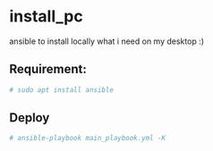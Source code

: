 # install_pc
ansible to install locally what i need on my desktop :) 

## Requirement:
```sh
# sudo apt install ansible
```
## Deploy
```sh
# ansible-playbook main_playbook.yml -K
```
